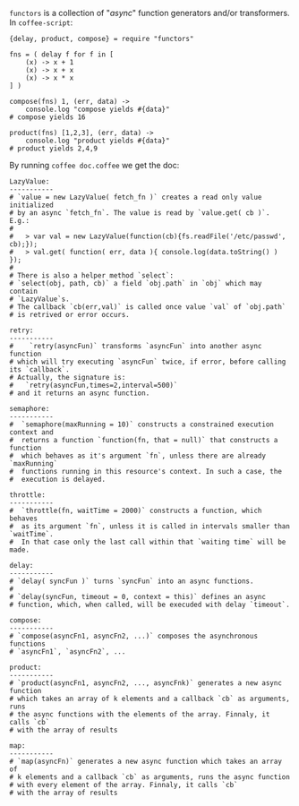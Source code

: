 `functors` is a collection of "_async_" function generators and/or transformers.
In `coffee-script`:

    {delay, product, compose} = require "functors"

    fns = ( delay f for f in [
        (x) -> x + 1
        (x) -> x + x
        (x) -> x * x
    ] )

    compose(fns) 1, (err, data) ->
        console.log "compose yields #{data}"
    # compose yields 16

    product(fns) [1,2,3], (err, data) ->
        console.log "product yields #{data}"
    # product yields 2,4,9

By running `coffee doc.coffee` we get the doc:

    LazyValue:
    -----------
    # `value = new LazyValue( fetch_fn )` creates a read only value initialized
    # by an async `fetch_fn`. The value is read by `value.get( cb )`.  E.g.:
    #
    #   > var val = new LazyValue(function(cb){fs.readFile('/etc/passwd', cb);});
    #   > val.get( function( err, data ){ console.log(data.toString() ) });
    #
    # There is also a helper method `select`:
    # `select(obj, path, cb)` a field `obj.path` in `obj` which may contain
    # `LazyValue`s.
    # The callback `cb(err,val)` is called once value `val` of `obj.path`
    # is retrived or error occurs.

    retry:
    -----------
    #    `retry(asyncFun)` transforms `asyncFun` into another async function
    # which will try executing `asyncFun` twice, if error, before calling its `callback`.
    # Actually, the signature is:
    #   `retry(asyncFun,times=2,interval=500)`
    # and it returns an async function.

    semaphore:
    -----------
    #  `semaphore(maxRunning = 10)` constructs a constrained execution context and
    #  returns a function `function(fn, that = null)` that constructs a function
    #  which behaves as it's argument `fn`, unless there are already `maxRunning`
    #  functions running in this resource's context. In such a case, the
    #  execution is delayed.

    throttle:
    -----------
    #  `throttle(fn, waitTime = 2000)` constructs a function, which behaves
    #  as its argument `fn`, unless it is called in intervals smaller than `waitTime`.
    #  In that case only the last call within that `waiting time` will be made.

    delay:
    -----------
    # `delay( syncFun )` turns `syncFun` into an async functions.
    #
    # `delay(syncFun, timeout = 0, context = this)` defines an async
    # function, which, when called, will be execuded with delay `timeout`.

    compose:
    -----------
    # `compose(asyncFn1, asyncFn2, ...)` composes the asynchronous functions
    # `asyncFn1`, `asyncFn2`, ...

    product:
    -----------
    # `product(asyncFn1, asyncFn2, ..., asyncFnk)` generates a new async function
    # which takes an array of k elements and a callback `cb` as arguments, runs
    # the async functions with the elements of the array. Finnaly, it calls `cb`
    # with the array of results

    map:
    -----------
    # `map(asyncFn)` generates a new async function which takes an array of
    # k elements and a callback `cb` as arguments, runs the async function
    # with every element of the array. Finnaly, it calls `cb`
    # with the array of results


